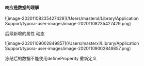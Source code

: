 #### 响应是数据的理解

![image-20201108235427429](/Users/masterxl/Library/Application Support/typora-user-images/image-20201108235427429.png)

后续新增的属性 动态

![image-20201109002849857](/Users/masterxl/Library/Application Support/typora-user-images/image-20201109002849857.png)

冻结后的数据不能使用defineProperity 重新定义